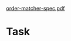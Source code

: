 [order-matcher-spec.pdf](https://github.com/Suvarchala-ui/Task/files/9535571/order-matcher-spec.pdf)
# Task
